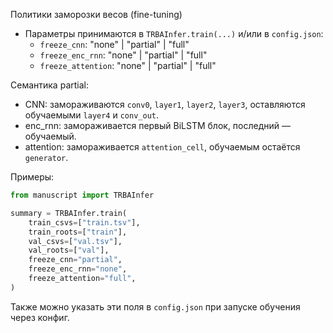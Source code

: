 Политики заморозки весов (fine-tuning)

- Параметры принимаются в `TRBAInfer.train(...)` и/или в `config.json`:
  - `freeze_cnn`: "none" | "partial" | "full"
  - `freeze_enc_rnn`: "none" | "partial" | "full"
  - `freeze_attention`: "none" | "partial" | "full"

Семантика partial:
- CNN: замораживаются `conv0`, `layer1`, `layer2`, `layer3`, оставляются обучаемыми `layer4` и `conv_out`.
- enc_rnn: замораживается первый BiLSTM блок, последний — обучаемый.
- attention: замораживается `attention_cell`, обучаемым остаётся `generator`.

Примеры:

```python
from manuscript import TRBAInfer

summary = TRBAInfer.train(
    train_csvs=["train.tsv"],
    train_roots=["train"],
    val_csvs=["val.tsv"],
    val_roots=["val"],
    freeze_cnn="partial",
    freeze_enc_rnn="none",
    freeze_attention="full",
)
```

Также можно указать эти поля в `config.json` при запуске обучения через конфиг.

